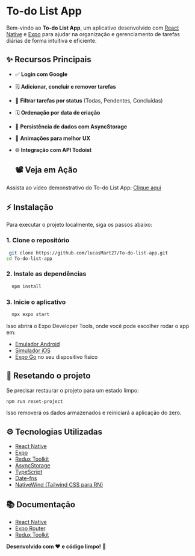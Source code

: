 # To-do List App

Bem-vindo ao **To-do List App**, um aplicativo desenvolvido com [React Native](https://reactnative.dev/) e [Expo](https://expo.dev/) para ajudar na organização e gerenciamento de tarefas diárias de forma intuitiva e eficiente.

## ✨ Recursos Principais

- ✅ **Login com Google** 
- 🗒️ **Adicionar, concluir e remover tarefas**
- 📅 **Filtrar tarefas por status** (Todas, Pendentes, Concluídas)
- 🗓 **Ordenação por data de criação**
- 💽 **Persistência de dados com AsyncStorage**
- 🌟 **Animações para melhor UX** 
- 🌐 **Integração com API Todoist**


  ## 📽 Veja em Ação

Assista ao vídeo demonstrativo do To-do List App: [Clique aqui]([https://youtu.be/SEU_VIDEO_ID](https://youtu.be/RGwhOw4W5oQ))


## ⚡ Instalação

Para executar o projeto localmente, siga os passos abaixo:

### 1. Clone o repositório
```bash
 git clone https://github.com/lucasMart27/To-do-list-app.git
cd To-do-list-app
```

### 2. Instale as dependências
```bash
  npm install
```

### 3. Inicie o aplicativo
```bash
  npx expo start
```

Isso abrirá o Expo Developer Tools, onde você pode escolher rodar o app em:
- [Emulador Android](https://docs.expo.dev/workflow/android-studio-emulator/)
- [Simulador iOS](https://docs.expo.dev/workflow/ios-simulator/)
- [Expo Go](https://expo.dev/go) no seu dispositivo físico

## 🔄 Resetando o projeto
Se precisar restaurar o projeto para um estado limpo:
```bash
npm run reset-project
```
Isso removerá os dados armazenados e reiniciará a aplicação do zero.

## ⚙ Tecnologias Utilizadas
- [React Native](https://reactnative.dev/)
- [Expo](https://expo.dev/)
- [Redux Toolkit](https://redux-toolkit.js.org/)
- [AsyncStorage](https://react-native-async-storage.github.io/async-storage/)
- [TypeScript](https://www.typescriptlang.org/)
- [Date-fns](https://date-fns.org/)
- [NativeWind (Tailwind CSS para RN)](https://www.nativewind.dev/)

## 📚 Documentação
- [React Native](https://reactnative.dev/docs/getting-started)
- [Expo Router](https://expo.github.io/router/docs)
- [Redux Toolkit](https://redux-toolkit.js.org/introduction/getting-started)


**Desenvolvido com ❤️ e código limpo!** 🚀

